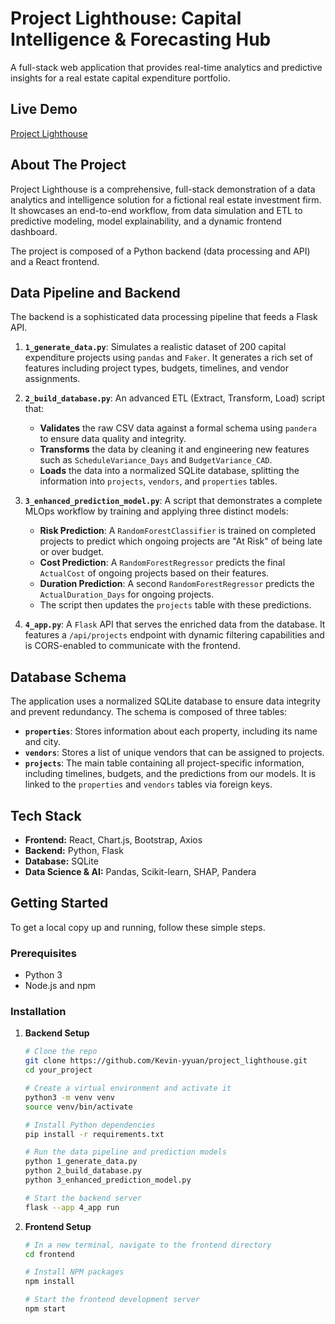 # Project Lighthouse: Capital Intelligence & Forecasting Hub

A full-stack web application that provides real-time analytics and predictive insights for a real estate capital expenditure portfolio.

## Live Demo

[Project Lighthouse](https://project-lighthouse-c1yvhc2oy-kevins-portfolio-web.vercel.app/)

## About The Project

Project Lighthouse is a comprehensive, full-stack demonstration of a data analytics and intelligence solution for a fictional real estate investment firm. It showcases an end-to-end workflow, from data simulation and ETL to predictive modeling, model explainability, and a dynamic frontend dashboard.

The project is composed of a Python backend (data processing and API) and a React frontend.

## Data Pipeline and Backend

The backend is a sophisticated data processing pipeline that feeds a Flask API.

1.  **`1_generate_data.py`**: Simulates a realistic dataset of 200 capital expenditure projects using `pandas` and `Faker`. It generates a rich set of features including project types, budgets, timelines, and vendor assignments.

2.  **`2_build_database.py`**: An advanced ETL (Extract, Transform, Load) script that:

    - **Validates** the raw CSV data against a formal schema using `pandera` to ensure data quality and integrity.
    - **Transforms** the data by cleaning it and engineering new features such as `ScheduleVariance_Days` and `BudgetVariance_CAD`.
    - **Loads** the data into a normalized SQLite database, splitting the information into `projects`, `vendors`, and `properties` tables.

3.  **`3_enhanced_prediction_model.py`**: A script that demonstrates a complete MLOps workflow by training and applying three distinct models:

    - **Risk Prediction**: A `RandomForestClassifier` is trained on completed projects to predict which ongoing projects are "At Risk" of being late or over budget.
    - **Cost Prediction**: A `RandomForestRegressor` predicts the final `ActualCost` of ongoing projects based on their features.
    - **Duration Prediction**: A second `RandomForestRegressor` predicts the `ActualDuration_Days` for ongoing projects.
    - The script then updates the `projects` table with these predictions.

4.  **`4_app.py`**: A `Flask` API that serves the enriched data from the database. It features a `/api/projects` endpoint with dynamic filtering capabilities and is CORS-enabled to communicate with the frontend.

## Database Schema

The application uses a normalized SQLite database to ensure data integrity and prevent redundancy. The schema is composed of three tables:

- **`properties`**: Stores information about each property, including its name and city.
- **`vendors`**: Stores a list of unique vendors that can be assigned to projects.
- **`projects`**: The main table containing all project-specific information, including timelines, budgets, and the predictions from our models. It is linked to the `properties` and `vendors` tables via foreign keys.

## Tech Stack

- **Frontend:** React, Chart.js, Bootstrap, Axios
- **Backend:** Python, Flask
- **Database:** SQLite
- **Data Science & AI:** Pandas, Scikit-learn, SHAP, Pandera

## Getting Started

To get a local copy up and running, follow these simple steps.

### Prerequisites

- Python 3
- Node.js and npm

### Installation

1.  **Backend Setup**

    ```bash
    # Clone the repo
    git clone https://github.com/Kevin-yyuan/project_lighthouse.git
    cd your_project

    # Create a virtual environment and activate it
    python3 -m venv venv
    source venv/bin/activate

    # Install Python dependencies
    pip install -r requirements.txt

    # Run the data pipeline and prediction models
    python 1_generate_data.py
    python 2_build_database.py
    python 3_enhanced_prediction_model.py

    # Start the backend server
    flask --app 4_app run
    ```

2.  **Frontend Setup**

    ```bash
    # In a new terminal, navigate to the frontend directory
    cd frontend

    # Install NPM packages
    npm install

    # Start the frontend development server
    npm start
    ```
